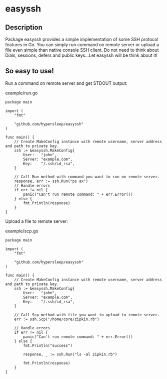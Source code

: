 # easyssh

## Description

Package easyssh provides a simple implementation of some SSH protocol features in Go.
You can simply run command on remote server or upload a file even simple than native console SSH client.
Do not need to think about Dials, sessions, defers and public keys...Let easyssh will be think about it!

## So easy to use!

Run a command on remote server and get STDOUT output:

example/run.go

```
package main

import (
	"fmt"

	"github.com/hypersleep/easyssh"
)

func main() {
	// Create MakeConfig instance with remote username, server address and path to private key.
	ssh := &easyssh.MakeConfig{
		User:   "john",
		Server: "example.com",
		Key:    "/.ssh/id_rsa",
	}

	// Call Run method with command you want to run on remote server.
	response, err := ssh.Run("ps ax")
	// Handle errors
	if err != nil {
		panic("Can't run remote command: " + err.Error())
	} else {
		fmt.Println(response)
	}
}
```

Upload a file to remote server:

example/scp.go

```
package main

import (
	"fmt"

	"github.com/hypersleep/easyssh"
)

func main() {
	// Create MakeConfig instance with remote username, server address and path to private key.
	ssh := &easyssh.MakeConfig{
		User:   "john",
		Server: "example.com",
		Key:    "/.ssh/id_rsa",
	}

	// Call Scp method with file you want to upload to remote server.
	err := ssh.Scp("/home/core/zipkin.rb")

	// Handle errors
	if err != nil {
		panic("Can't run remote command: " + err.Error())
	} else {
		fmt.Println("success")

		response, _ := ssh.Run("ls -al zipkin.rb")

		fmt.Println(response)
	}
}
```
